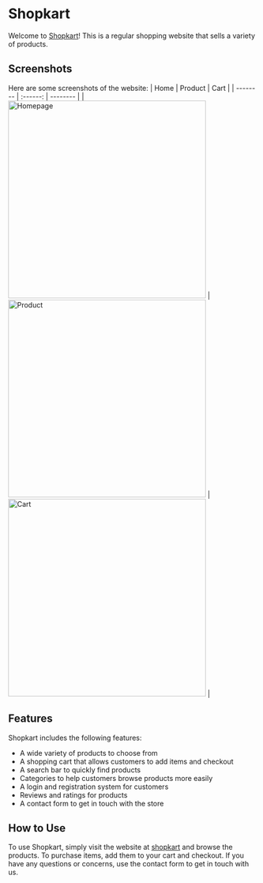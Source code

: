 # Shopkart

Welcome to [Shopkart](https://zingy-toffee-20ab2c.netlify.app/)! This is a regular shopping website that sells a variety of products.

## Screenshots

Here are some screenshots of the website:
| Home | Product | Cart |
| -------- | :------: | -------- |
|<img src="https://i.ibb.co/chqyjG5/netlify-app.jpg" alt="Homepage" width="400"/> | <img src="https://i.ibb.co/r35fpw1/Products.jpg" alt="Product" width="400"/> |<img src="https://i.ibb.co/w0HXfrr/Cart.jpg" alt="Cart" width="400"/> |

## Features

Shopkart includes the following features:

- A wide variety of products to choose from
- A shopping cart that allows customers to add items and checkout
- A search bar to quickly find products
- Categories to help customers browse products more easily
- A login and registration system for customers
- Reviews and ratings for products
- A contact form to get in touch with the store

## How to Use

To use Shopkart, simply visit the website at [shopkart](https://zingy-toffee-20ab2c.netlify.app/) and browse the products. To purchase items, add them to your cart and checkout. If you have any questions or concerns, use the contact form to get in touch with us.
